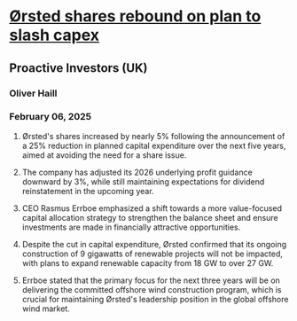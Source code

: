 # [Ørsted shares rebound on plan to slash capex](https://advance.lexis.com/api/document?collection=news&id=urn:contentItem:6F2K-X5W3-RS0C-74CF-00000-00&context=1519360)
## Proactive Investors (UK)
### Oliver Haill
### February 06, 2025

1. Ørsted's shares increased by nearly 5% following the announcement of a 25% reduction in planned capital expenditure over the next five years, aimed at avoiding the need for a share issue.

2. The company has adjusted its 2026 underlying profit guidance downward by 3%, while still maintaining expectations for dividend reinstatement in the upcoming year.

3. CEO Rasmus Errboe emphasized a shift towards a more value-focused capital allocation strategy to strengthen the balance sheet and ensure investments are made in financially attractive opportunities.

4. Despite the cut in capital expenditure, Ørsted confirmed that its ongoing construction of 9 gigawatts of renewable projects will not be impacted, with plans to expand renewable capacity from 18 GW to over 27 GW.

5. Errboe stated that the primary focus for the next three years will be on delivering the committed offshore wind construction program, which is crucial for maintaining Ørsted's leadership position in the global offshore wind market.